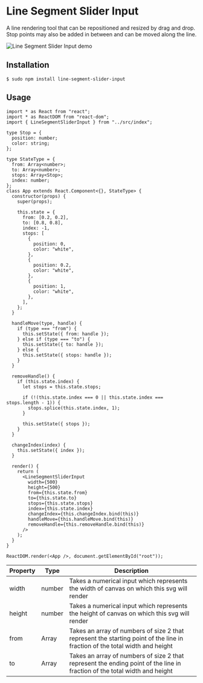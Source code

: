<!-- # TSDX React User Guide

Congrats! You just saved yourself hours of work by bootstrapping this project with TSDX. Let’s get you oriented with what’s here and how to use it.

> This TSDX setup is meant for developing React components (not apps!) that can be published to NPM. If you’re looking to build an app, you should use `create-react-app`, `razzle`, `nextjs`, `gatsby`, or `react-static`.

> If you’re new to TypeScript and React, checkout [this handy cheatsheet](https://github.com/sw-yx/react-typescript-cheatsheet/)

## Commands

TSDX scaffolds your new library inside `/src`, and also sets up a [Parcel-based](https://parceljs.org) playground for it inside `/example`.

The recommended workflow is to run TSDX in one terminal:

```
npm start # or yarn start
```

This builds to `/dist` and runs the project in watch mode so any edits you save inside `src` causes a rebuild to `/dist`.

Then run the example inside another:

```
cd example
npm i # or yarn to install dependencies
npm start # or yarn start
```

The default example imports and live reloads whatever is in `/dist`, so if you are seeing an out of date component, make sure TSDX is running in watch mode like we recommend above. **No symlinking required**, [we use Parcel's aliasing](https://github.com/palmerhq/tsdx/pull/88/files).

To do a one-off build, use `npm run build` or `yarn build`.

To run tests, use `npm test` or `yarn test`.

## Configuration

Code quality is [set up for you](https://github.com/palmerhq/tsdx/pull/45/files) with `prettier`, `husky`, and `lint-staged`. Adjust the respective fields in `package.json` accordingly.

### Jest

Jest tests are set up to run with `npm test` or `yarn test`. This runs the test watcher (Jest) in an interactive mode. By default, runs tests related to files changed since the last commit.

#### Setup Files

This is the folder structure we set up for you:

```
/example
  index.html
  index.tsx       # test your component here in a demo app
  package.json
  tsconfig.json
/src
  index.tsx       # EDIT THIS
/test
  blah.test.tsx   # EDIT THIS
.gitignore
package.json
README.md         # EDIT THIS
tsconfig.json
```

#### React Testing Library

We do not set up `react-testing-library` for you yet, we welcome contributions and documentation on this.

### Rollup

TSDX uses [Rollup v1.x](https://rollupjs.org) as a bundler and generates multiple rollup configs for various module formats and build settings. See [Optimizations](#optimizations) for details.

### TypeScript

`tsconfig.json` is set up to interpret `dom` and `esnext` types, as well as `react` for `jsx`. Adjust according to your needs.

## Continuous Integration

### Travis

_to be completed_

### Circle

_to be completed_

## Optimizations

Please see the main `tsdx` [optimizations docs](https://github.com/palmerhq/tsdx#optimizations). In particular, know that you can take advantage of development-only optimizations:

```js
// ./types/index.d.ts
declare var __DEV__: boolean;

// inside your code...
if (__DEV__) {
  console.log('foo');
}
```

You can also choose to install and use [invariant](https://github.com/palmerhq/tsdx#invariant) and [warning](https://github.com/palmerhq/tsdx#warning) functions.

## Module Formats

CJS, ESModules, and UMD module formats are supported.

The appropriate paths are configured in `package.json` and `dist/index.js` accordingly. Please report if any issues are found.

## Using the Playground

```
cd example
npm i # or yarn to install dependencies
npm start # or yarn start
```

The default example imports and live reloads whatever is in `/dist`, so if you are seeing an out of date component, make sure TSDX is running in watch mode like we recommend above. **No symlinking required**!

## Deploying the Playground

The Playground is just a simple [Parcel](https://parceljs.org) app, you can deploy it anywhere you would normally deploy that. Here are some guidelines for **manually** deploying with the Netlify CLI (`npm i -g netlify-cli`):

```bash
cd example # if not already in the example folder
npm run build # builds to dist
netlify deploy # deploy the dist folder
```

Alternatively, if you already have a git repo connected, you can set up continuous deployment with Netlify:

```bash
netlify init
# build command: yarn build && cd example && yarn && yarn build
# directory to deploy: example/dist
# pick yes for netlify.toml
```

## Named Exports

Per Palmer Group guidelines, [always use named exports.](https://github.com/palmerhq/typescript#exports) Code split inside your React app instead of your React library.

## Including Styles

There are many ways to ship styles, including with CSS-in-JS. TSDX has no opinion on this, configure how you like.

For vanilla CSS, you can include it at the root directory and add it to the `files` section in your `package.json`, so that it can be imported separately by your users and run through their bundler's loader.

## Publishing to NPM

We recommend using https://github.com/sindresorhus/np.

## Usage with Lerna

When creating a new package with TSDX within a project set up with Lerna, you might encounter a `Cannot resolve dependency` error when trying to run the `example` project. To fix that you will need to make changes to the `package.json` file _inside the `example` directory_.

The problem is that due to the nature of how dependencies are installed in Lerna projects, the aliases in the example project's `package.json` might not point to the right place, as those dependencies might have been installed in the root of your Lerna project.

Change the `alias` to point to where those packages are actually installed. This depends on the directory structure of your Lerna project, so the actual path might be different from the diff below.

```diff
   "alias": {
-    "react": "../node_modules/react",
-    "react-dom": "../node_modules/react-dom"
+    "react": "../../../node_modules/react",
+    "react-dom": "../../../node_modules/react-dom"
   },
```

An alternative to fixing this problem would be to remove aliases altogether and define the dependencies referenced as aliases as dev dependencies instead. [However, that might cause other problems.](https://github.com/palmerhq/tsdx/issues/64) -->

# Line Segment Slider Input

A line rendering tool that can be repositioned and resized by drag and drop. Stop points may also be added in between and can be moved along the line.

![Line Segment Slider Input demo](https://media.giphy.com/media/LkkHdv6w8L3AOsXCbd/giphy.gif)


## Installation

``` $ sudo npm install line-segment-slider-input ```


## Usage

```
import * as React from "react";
import * as ReactDOM from "react-dom";
import { LineSegmentSliderInput } from "../src/index";

type Stop = {
  position: number;
  color: string;
};

type StateType = {
  from: Array<number>;
  to: Array<number>;
  stops: Array<Stop>;
  index: number;
};
class App extends React.Component<{}, StateType> {
  constructor(props) {
    super(props);

    this.state = {
      from: [0.2, 0.2],
      to: [0.8, 0.8],
      index: -1,
      stops: [
        {
          position: 0,
          color: "white",
        },
        {
          position: 0.2,
          color: "white",
        },
        {
          position: 1,
          color: "white",
        },
      ],
    };
  }

  handleMove(type, handle) {
    if (type === "from") {
      this.setState({ from: handle });
    } else if (type === "to") {
      this.setState({ to: handle });
    } else {
      this.setState({ stops: handle });
    }
  }

  removeHandle() {
    if (this.state.index) {
      let stops = this.state.stops;

      if (!(this.state.index === 0 || this.state.index === stops.length - 1)) {
        stops.splice(this.state.index, 1);
      }

      this.setState({ stops });
    }
  }

  changeIndex(index) {
    this.setState({ index });
  }

  render() {
    return (
      <LineSegmentSliderInput
        width={500}
        height={500}
        from={this.state.from}
        to={this.state.to}
        stops={this.state.stops}
        index={this.state.index}
        changeIndex={this.changeIndex.bind(this)}
        handleMove={this.handleMove.bind(this)}
        removeHandle={this.removeHandle.bind(this)}
      />
    );
  }
}

ReactDOM.render(<App />, document.getElementById("root"));

```

| Property | Type          | Description                                                                                                                 |
| -------- | ------------- | --------------------------------------------------------------------------------------------------------------------------- |
| width    | number        | Takes a numerical input which represents the width of canvas on which this svg will render                                  |
| height   | number        | Takes a numerical input which represents the height of canvas on which this svg will render                                 |
| from     | Array<number> | Takes an array of numbers of size 2 that represent the starting point of the line in fraction of the total width and height |
| to       | Array<number> | Takes an array of numbers of size 2 that represent the ending point of the line in fraction of the total width and height   |